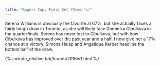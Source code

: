 ```yaml
---
title: "Rogers Cup: Field Set (Women's)"
---
```


Serena Williams is obviously the favorite at 67%, but she actually faces a
fairly tough draw in Toronto, as she will likely face Dominika Cibulkova in the
quarterfinals.  Serena has never lost to Cibulkova, but with how Cibulkova has
improved over the past year and a half, I now give her a 17% chance at a
victory.  Simona Halep and Angelique Kerber headline the bottom half of the
draw.

{% include_relative tab/toronto2016w1.html %}
